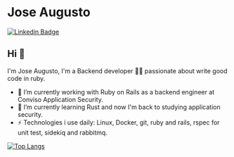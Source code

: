 # Jose Augusto
[![Linkedin Badge](https://img.shields.io/badge/-Jose_Augusto-blue?style=flat-square&logo=Linkedin&logoColor=white&linkhttps://www.linkedin.com/in/joseaugustodev/)](https://www.linkedin.com/in/joseaugustodev/)
## Hi 👋
I'm Jose Augusto, I'm a Backend developer 👨‍💻 passionate about write good code in ruby.

- 🔭 I’m currently working with Ruby on Rails as a backend engineer at Conviso Application Security.
- 🌱 I’m currently learning Rust and now I'm back to studying application security.
- ⚡ Technologies i use daily: Linux, Docker, git, ruby and rails, rspec for unit test, sidekiq and rabbitmq.

[![Top Langs](https://github-readme-stats.vercel.app/api/top-langs/?username=JAugusto42)](https://github.com/JAugusto42/github-readme-stats&hide_progress=true)
